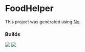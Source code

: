 # FoodHelper

This project was generated using [Nx](https://nx.dev).

### Builds

![](https://github.com/pstarostka/food-helper/workflows/Node.js%20CI/badge.svg)
![](https://github.com/pstarostka/food-helper/workflows/API%20(.NET%20Core)/badge.svg)
